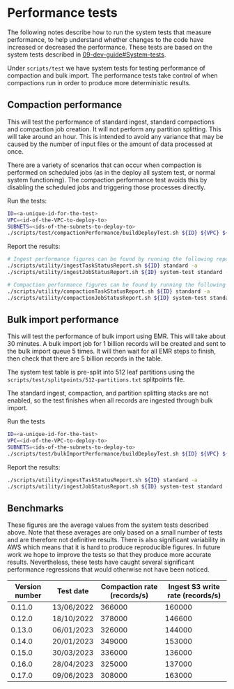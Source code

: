 Performance tests
=================

The following notes describe how to run the system tests that measure performance, to help understand whether changes 
to the code have increased or decreased the performance. These tests are based on the system tests described in
[09-dev-guide#System-tests](09-dev-guide.md#System-tests).

Under `scripts/test` we have system tests for testing performance of compaction and bulk import.
The performance tests take control of when compactions run in order to produce more deterministic results.

## Compaction performance

This will test the performance of standard ingest, standard compactions and compaction job creation. It will not 
perform any partition splitting. This will take around an hour. This is intended to avoid any variance that may be 
caused by the number of input files or the amount of data processed at once.

There are a variety of scenarios that can occur when compaction is performed on scheduled jobs (as in the deploy all 
system test, or normal system functioning). The compaction performance test avoids this by disabling the scheduled jobs 
and triggering those processes directly.

Run the tests:

```bash
ID=<a-unique-id-for-the-test>
VPC=<id-of-the-VPC-to-deploy-to>
SUBNETS=<ids-of-the-subnets-to-deploy-to>
./scripts/test/compactionPerformance/buildDeployTest.sh ${ID} ${VPC} ${SUBNETS}
```

Report the results:

```bash
# Ingest performance figures can be found by running the following reports
./scripts/utility/ingestTaskStatusReport.sh ${ID} standard -a
./scripts/utility/ingestJobStatusReport.sh ${ID} system-test standard -a

# Compaction performance figures can be found by running the following reports
./scripts/utility/compactionTaskStatusReport.sh ${ID} standard -a
./scripts/utility/compactionJobStatusReport.sh ${ID} system-test standard -a
```

## Bulk import performance
This will test the performance of bulk import using EMR. This will take about 30 minutes. A bulk import job for 
1 billion records will be created and sent to the bulk import queue 5 times. It will then wait for all EMR steps to finish, 
then check that there are 5 billion records in the table.

The system test table is pre-split into 512 leaf partitions using the `scripts/test/splitpoints/512-partitions.txt` 
splitpoints file.

The standard ingest, compaction, and partition splitting stacks are not enabled, so the test finishes when all 
records are ingested through bulk import.

Run the tests
```bash
ID=<a-unique-id-for-the-test>
VPC=<id-of-the-VPC-to-deploy-to>
SUBNETS=<ids-of-the-subnets-to-deploy-to>
./scripts/test/bulkImportPerformance/buildDeployTest.sh ${ID} ${VPC} ${SUBNETS}
```

Report the results:
```bash
./scripts/utility/ingestTaskStatusReport.sh ${ID} standard -a
./scripts/utility/ingestJobStatusReport.sh ${ID} system-test standard -a
```

## Benchmarks

These figures are the average values from the system tests described above. Note that these averages are only based on
a small number of tests and are therefore not definitive results. There is also significant variability in AWS which
means that it is hard to produce reproducible figures. In future work we hope to improve the tests so that they produce
more accurate results. Nevertheless, these tests have caught several significant performance regressions that would
otherwise not have been noticed.

| Version number | Test date  | Compaction rate (records/s) | Ingest S3 write rate (records/s) |
|----------------|------------|-----------------------------|----------------------------------|
| 0.11.0         | 13/06/2022 | 366000                      | 160000                           |
| 0.12.0         | 18/10/2022 | 378000                      | 146600                           |
| 0.13.0         | 06/01/2023 | 326000                      | 144000                           |
| 0.14.0         | 20/01/2023 | 349000                      | 153000                           |
| 0.15.0         | 30/03/2023 | 336000                      | 136000                           |
| 0.16.0         | 28/04/2023 | 325000                      | 137000                           |
| 0.17.0         | 09/06/2023 | 308000                      | 163000                           |
